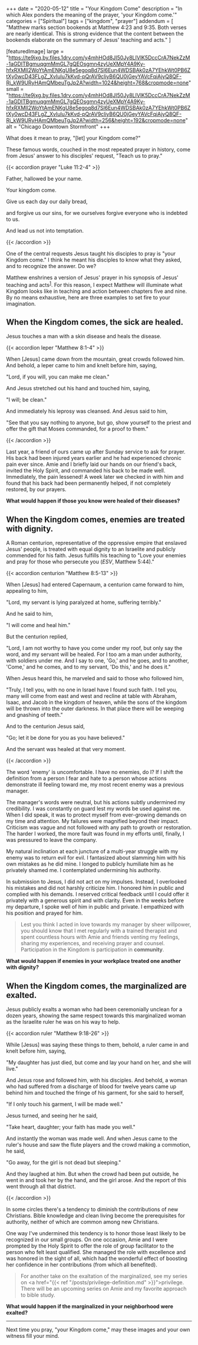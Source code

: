 +++
date = "2020-05-12"
title = "Your Kingdom Come"
description = "In which Alex ponders the meaning of the prayer, 'your Kingdom come.'"
categories = ["Spiritual"]
tags = ["kingdom", "prayer"]
addendum = [
  "Matthew marks section bookends at Matthew 4:23 and 9:35. Both verses are nearly identical. This is strong evidence that the content between the bookends elaborate on the summary of Jesus' teaching and acts."
]

[featuredImage]
  large = "https://te9jxg.by.files.1drv.com/y4mhHOd8JI50Jy8LIVlK5DccCrA7NekZzM-1aGDITBgmuqgmMmGL7gQEOsgmn4zyUeXMpY4A9Ky-hfxRXMIl2WoYtAmENKgU8e5egoq8d7Sl6Eun4WDSBAk0zA7YEhkWt0PB6ZtXy0wcD43FLgZ_XvIulu7kKvd-pQrAV9cliyB6QU0jGeyYAVcFqiAjyQ8QF-Rj_kW9URyHAmQMbeuTgJp2A?width=1024&height=768&cropmode=none"
  small = "https://te9jxg.by.files.1drv.com/y4mhHOd8JI50Jy8LIVlK5DccCrA7NekZzM-1aGDITBgmuqgmMmGL7gQEOsgmn4zyUeXMpY4A9Ky-hfxRXMIl2WoYtAmENKgU8e5egoq8d7Sl6Eun4WDSBAk0zA7YEhkWt0PB6ZtXy0wcD43FLgZ_XvIulu7kKvd-pQrAV9cliyB6QU0jGeyYAVcFqiAjyQ8QF-Rj_kW9URyHAmQMbeuTgJp2A?width=256&height=192&cropmode=none"
  alt   = "Chicago Downtown Stormfront"
+++

What does it mean to pray, "[let] your Kingdom come?"

These famous words, couched in the most repeated prayer in history, come from Jesus' answer to his disciples' request, "Teach us to pray."

{{< accordion prayer "Luke 11:2-4" >}}

<p>Father, hallowed be your name.</p>
<p>Your kingdom come.</p>
<p>Give us each day our daily bread,</p>
<p>and forgive us our sins, for we ourselves forgive everyone who is indebted to us.</p>
<p>And lead us not into temptation.</p>

{{< /accordion >}}

One of the central requests Jesus taught his disciples to pray is "your Kingdom come." I think he meant his disciples to know what they asked, and to recognize the answer. Do we?

Matthew enshrines a version of Jesus' prayer in his synopsis of Jesus' teaching and acts<sup>[1](#addendum)</sup>. For this reason, I expect Matthew will illuminate what Kingdom looks like in teaching and action between chapters five and nine. By no means exhaustive, here are three examples to set fire to your imagination.

## When the Kingdom comes, the sick are healed.

Jesus touches a man with a skin disease and heals the disease.

{{< accordion leper "Matthew 8:1-4" >}}

<p>When [Jesus] came down from the mountain, great crowds followed him. And behold, a leper came to him and knelt before him, saying,
<p>"Lord, if you will, you can make me clean."</p>
<p>And Jesus stretched out his hand and touched him, saying,</p>
<p>"I will; be clean."</p>
<p>And immediately his leprosy was cleansed. And Jesus said to him,</p>
<p>"See that you say nothing to anyone, but go, show yourself to the priest and offer the gift that Moses commanded, for a proof to them."</p>

{{< /accordion >}}

Last year, a friend of ours came up after Sunday service to ask for prayer. His back had been injured years earlier and he had experienced chronic pain ever since. Amie and I briefly laid our hands on our friend's back, invited the Holy Spirit, and commanded his back to be made well. Immediately, the pain lessened! A week later we checked in with him and found that his back had been permanently helped, if not completely restored, by our prayers.

**What would happen if those you know were healed of their diseases?**

## When the Kingdom comes, enemies are treated with dignity.

A Roman centurion, representative of the oppressive empire that enslaved Jesus' people, is treated with equal dignity to an Israelite and publicly commended for his faith. Jesus fulfills his teaching to "Love your enemies and pray for those who persecute you (_ESV_, Matthew 5:44)."

{{< accordion centurion "Matthew 8:5-13" >}}

<p>When [Jesus] had entered Capernaum, a centurion came forward to him, appealing to him,</p>
<p>"Lord, my servant is lying paralyzed at home, suffering terribly."</p>
<p>And he said to him,</p>
<p>"I will come and heal him."</p>
<p>But the centurion replied,</p>
<p>"Lord, I am not worthy to have you come under my roof, but only say the word, and my servant will be healed. For I too am a man under authority, with soldiers under me. And I say to one, 'Go,' and he goes, and to another, 'Come,' and he comes, and to my servant, 'Do this,' and he does it."</p>
<p>When Jesus heard this, he marveled and said to those who followed him,</p>
<p>"Truly, I tell you, with no one in Israel have I found such faith. I tell you, many will come from east and west and recline at table with Abraham, Isaac, and Jacob in the kingdom of heaven, while the sons of the kingdom will be thrown into the outer darkness. In that place there will be weeping and gnashing of teeth."</p>
<p>And to the centurion Jesus said,</p>
<p>"Go; let it be done for you as you have believed."</p>
<p>And the servant was healed at that very moment.</p>

{{< /accordion >}}

The word 'enemy' is uncomfortable. I have no enemies, do I? If I shift the definition from a person I fear and hate to a person whose actions demonstrate ill feeling toward me, my most recent enemy was a previous manager.

The manager's words were neutral, but his actions subtly undermined my credibility. I was constantly on guard lest my words be used against me. When I did speak, it was to protect myself from ever-growing demands on my time and attention. My failures were magnified beyond their impact. Criticism was vague and not followed with any path to growth or restoration. The harder I worked, the more fault was found in my efforts until, finally, I was pressured to leave the company.

My natural inclination at each juncture of a multi-year struggle with my enemy was to return evil for evil. I fantasized about slamming him with his own mistakes as he did mine. I longed to publicly humiliate him as he privately shamed me. I contemplated undermining his authority.

In submission to Jesus, I did not act on my impulses. Instead, I overlooked his mistakes and did not harshly criticize him. I honored him in public and complied with his demands. I reserved critical feedback until I could offer it privately with a generous spirit and with clarity. Even in the weeks before my departure, I spoke well of him in public and private. I empathized with his position and prayed for him.

> Lest you think I acted in love towards my manager by sheer willpower, you should know that I met regularly with a trained therapist and spent countless hours with Amie and friends venting my feelings, sharing my experiences, and receiving prayer and counsel. Participation in the Kingdom is participation in **community**.

**What would happen if enemies in your workplace treated one another with dignity?**

## When the Kingdom comes, the marginalized are exalted.

Jesus publicly exalts a woman who had been ceremonially unclean for a dozen years, showing the same respect towards this marginalized woman as the Israelite ruler he was on his way to help.

{{< accordion ruler "Matthew 9:18-26" >}}

<p>While [Jesus] was saying these things to them, behold, a ruler came in and knelt before him, saying,</p>
<p>"My daughter has just died, but come and lay your hand on her, and she will live."</p>
<p>And Jesus rose and followed him, with his disciples. And behold, a woman who had suffered from a discharge of blood for twelve years came up behind him and touched the fringe of his garment, for she said to herself,</p>
<p>"If I only touch his garment, I will be made well."</p>
<p>Jesus turned, and seeing her he said,</p>
<p>"Take heart, daughter; your faith has made you well."</p>
<p>And instantly the woman was made well. And when Jesus came to the ruler's house and saw the flute players and the crowd making a commotion, he said,</p>
<p>"Go away, for the girl is not dead but sleeping."</p>
<p>And they laughed at him. But when the crowd had been put outside, he went in and took her by the hand, and the girl arose. And the report of this went through all that district.</p>

{{< /accordion >}}

In some circles there's a tendency to diminish the contributions of new Christians. Bible knowledge and clean living become the prerequisites for authority, neither of which are common among new Christians.

One way I've undermined this tendency is to honor those least likely to be recognized in our small groups. On one occasion, Amie and I were prompted by the Holy Spirit to offer the role of group facilitator to the person who felt least qualified. She managed the role with excellence and was honored in the sight of all, which had the wonderful effect of boosting her confidence in her contributions (from which all benefited).

> For another take on the exaltation of the marginalized, see my series on <a href="{{< ref "/posts/privilege-definition.md" >}}">privilege</a>. There will be an upcoming series on Amie and my favorite approach to bible study.

**What would happen if the marginalized in your neighborhood were exalted?**

---

Next time you pray, "your Kingdom come," may these images and your own witness fill your mind.
